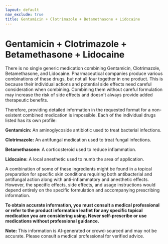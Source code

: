 ```yaml
---
layout: default
nav_exclude: true
title: Gentamicin + Clotrimazole + Betamethasone + Lidocaine
---
```


# Gentamicin + Clotrimazole + Betamethasone + Lidocaine

There is no single generic medication combining Gentamicin, Clotrimazole, Betamethasone, and Lidocaine.  Pharmaceutical companies produce various combinations of these drugs, but not all four together in one product.  This is because their individual actions and potential side effects need careful consideration when combining. Combining them without careful formulation may increase the risk of side effects and doesn't always provide added therapeutic benefits.

Therefore, providing detailed information in the requested format for a non-existent combined medication is impossible.  Each of the individual drugs listed has its own profile:

**Gentamicin:**  An aminoglycoside antibiotic used to treat bacterial infections.

**Clotrimazole:** An antifungal medication used to treat fungal infections.

**Betamethasone:** A corticosteroid used to reduce inflammation.

**Lidocaine:** A local anesthetic used to numb the area of application.

A combination of some of these ingredients might be found in a topical preparation for specific skin conditions requiring both antibacterial and antifungal action along with anti-inflammatory and anesthetic effects. However, the specific effects, side effects, and usage instructions would depend entirely on the specific formulation and accompanying prescribing information.


**To obtain accurate information, you must consult a medical professional or refer to the product information leaflet for any specific topical medication you are considering using.  Never self-prescribe or use medications without professional guidance.**


**Note:** This information is AI-generated or crowd-sourced and may not be accurate. Please consult a medical professional for verified advice.